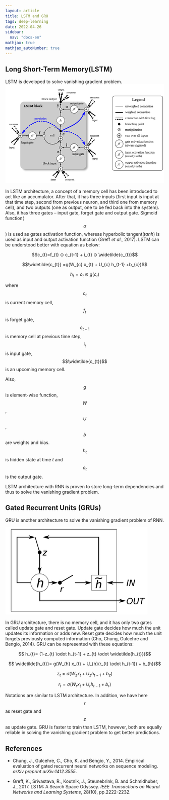 ```yaml
---
layout: article
title: LSTM and GRU
tags: deep-learning
date: 2022-04-26
sidebar:
  nav: "docs-en"
mathjax: true
mathjax_autoNumber: true
---
```



## Long Short-Term Memory(LSTM)

LSTM is developed to solve vanishing gradient problem.
![LSTM](/assets/img/lstm.PNG)

In LSTM architecture, a concept of a memory cell has been introduced to act like an accumulator. After that, it has three inputs (first input is input at that time step, second from previous neuron, and third one from memory cell), and two outputs (one as output, one to be fed back into the system). Also, it has three gates – input gate, forget gate and output gate. Sigmoid function($$\sigma$$) is used as gates activation function, whereas hyperbolic tangent(_tanh_) is used as input and output activation function (Greff _et al.,_ 2017). LSTM can be understood better with equation as below:

$$c_{t}=f_{t} ⊙  c_{t-1} + i_{t} ⊙ \widetilde{c_{t}}$$

$$\widetilde{c_{t}} =g(W_{c} x_{t} + U_{c} h_{t-1} +b_{c})$$

$$h_{t} = o_{t}  ⊙  g(c_{t})$$

where $$c_{t}$$ is current memory cell, $$f_{t}$$ is forget gate, $$c_{t-1}$$ is memory cell at previous time step, $$i_{t}$$ is input gate, $$\widetilde{c_{t}}$$ is an upcoming memory cell.

Also, $$g$$ is element-wise function, $$W$$, $$U$$, $$b$$ are weights and bias. $$h_{t}$$ is hidden state at time $t$ and $$o_{t}$$ is the output gate.

LSTM architecture with RNN is proven to store long-term dependencies and thus to solve the vanishing gradient problem.

## Gated Recurrent Units (GRUs)

GRU is another architecture to solve the vanishing gradient problem of RNN.

![GRU](/assets/img/gru.PNG)

In GRU architecture, there is no memory cell, and it has only two gates called update gate and reset gate. Update gate decides how much the unit updates its information or adds new. Reset gate decides how much the unit forgets previously computed information (Cho, Chung, Gulcehre and Bengio, 2014). GRU can be represented with these equations:

$$ h_{t}= (1-z_{t} \odot h_{t-1} + z_{t} \odot \widetilde{h_{t}})$$

$$ \widetilde{h_{t}}= g(W_{h} x_{t} + U_{h}(r_{t} \odot h_{t-1}) + b_{h})$$

$$z_{t} = σ (W_{z} x_{t} + U_{z} h_{t-1} + b_{z})$$

$$r_{t} = σ (W_{r} x_{t} + U_{r} h_{t-1} + b_{r})$$

Notations are similar to LSTM architecture. In addition, we have here $$r$$ as reset gate and $$z$$ as update gate. GRU is faster to train than LSTM, however, both are equally reliable in solving the vanishing gradient problem to get better predictions.

## References

- Chung, J., Gulcehre, C., Cho, K. and Bengio, Y., 2014. Empirical evaluation of gated recurrent neural networks on sequence modeling. _arXiv preprint arXiv:1412.3555_.

- Greff, K., Srivastava, R., Koutnik, J., Steunebrink, B. and Schmidhuber, J., 2017. LSTM: A Search Space Odyssey. _IEEE Transactions on Neural Networks and Learning Systems_, 28(10), pp.2222-2232.